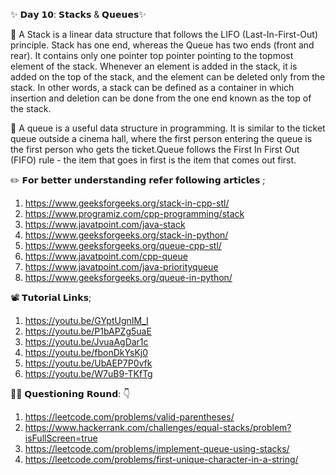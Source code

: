 ✨ 𝗗𝗮𝘆 𝟭𝟬: 𝗦𝘁𝗮𝗰𝗸𝘀 & 𝗤𝘂𝗲𝘂𝗲𝘀✨

📌 A Stack is a linear data structure that follows the LIFO (Last-In-First-Out) principle. Stack has one end, whereas the Queue has two ends (front and rear). It contains only one pointer top pointer pointing to the topmost element of the stack. Whenever an element is added in the stack, it is added on the top of the stack, and the element can be deleted only from the stack. In other words, a stack can be defined as a container in which insertion and deletion can be done from the one end known as the top of the stack.

📌 A queue is a useful data structure in programming. It is similar to the ticket queue outside a cinema hall, where the first person entering the queue is the first person who gets the ticket.Queue follows the First In First Out (FIFO) rule - the item that goes in first is the item that comes out first.

✏️ 𝗙𝗼𝗿 𝗯𝗲𝘁𝘁𝗲𝗿 𝘂𝗻𝗱𝗲𝗿𝘀𝘁𝗮𝗻𝗱𝗶𝗻𝗴 𝗿𝗲𝗳𝗲𝗿 𝗳𝗼𝗹𝗹𝗼𝘄𝗶𝗻𝗴 𝗮𝗿𝘁𝗶𝗰𝗹𝗲𝘀 ;

1. https://www.geeksforgeeks.org/stack-in-cpp-stl/
2. https://www.programiz.com/cpp-programming/stack
3. https://www.javatpoint.com/java-stack
4. https://www.geeksforgeeks.org/stack-in-python/
5. https://www.geeksforgeeks.org/queue-cpp-stl/
6. https://www.javatpoint.com/cpp-queue
7. https://www.javatpoint.com/java-priorityqueue
8. https://www.geeksforgeeks.org/queue-in-python/

📽️ 𝗧𝘂𝘁𝗼𝗿𝗶𝗮𝗹 𝗟𝗶𝗻𝗸𝘀;

1. https://youtu.be/GYptUgnIM_I
2. https://youtu.be/P1bAPZg5uaE
3. https://youtu.be/JvuaAgDar1c
4. https://youtu.be/fbonDkYsKj0
5. https://youtu.be/UbAEP7P0vfk
6. https://youtu.be/W7uB9-TKfTg

👨‍💻 𝗤𝘂𝗲𝘀𝘁𝗶𝗼𝗻𝗶𝗻𝗴 𝗥𝗼𝘂𝗻𝗱: 👇

1. https://leetcode.com/problems/valid-parentheses/
2. https://www.hackerrank.com/challenges/equal-stacks/problem?isFullScreen=true
3. https://leetcode.com/problems/implement-queue-using-stacks/
4. https://leetcode.com/problems/first-unique-character-in-a-string/

